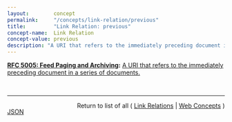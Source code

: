 ```yaml
---
layout:        concept
permalink:     "/concepts/link-relation/previous"
title:         "Link Relation: previous"
concept-name:  Link Relation
concept-value: previous
description: "A URI that refers to the immediately preceding document in a series of documents."
---
```


**[RFC 5005: Feed Paging and Archiving](/specs/IETF/RFC/5005 "Syndicated Web feeds (using formats such as Atom) are often split into multiple documents to save bandwidth, allow &#34;sliding window&#34; access, or for other purposes. This specification formalizes two types of feeds that can span one or more feed documents; &#34;paged&#34; feeds and &#34;archived&#34; feeds. Additionally, it defines &#34;complete&#34; feeds to cover the case when a single feed document explicitly represents all of the feed's entries."):** [A URI that refers to the immediately preceding document in a series of documents.](http://tools.ietf.org/html/rfc5005#section-3 "Read documentation for Link Relation &#34;previous&#34;")

<br/>
<hr/>

<p style="float : left"><a href="./previous.json" title="JSON representing this particular Web Concept value">JSON</a></p>
<p style="text-align: right">Return to list of all ( <a href="../link-relation/">Link Relations</a> | <a href="../">Web Concepts</a> )</p>

